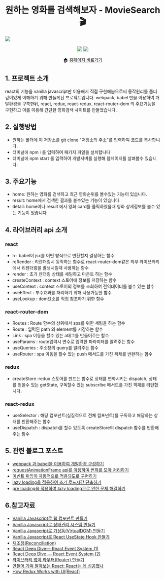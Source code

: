 <h1 align=center > 원하는 영화를 검색해보자 - MovieSearch 🎬 </h1>
<img src="https://user-images.githubusercontent.com/102564722/226234456-dabdea65-e4f4-4c07-a8fd-fe8520b1fb14.png"/>
<br></br>
<div align=center>
   <img src="https://img.shields.io/badge/5.74.0-Webpack-8DD6F9?style=flat&logo=webpack&logoColor=8DD6F9"/>
   <img src="https://img.shields.io/badge/7.15.0-babel-F9DC3E.svg?style=flat&logo=babel&logoColor=yellow"/>
</div>

<p align=center> 🏠 <a href=https://melodic-gelato-3b6088.netlify.app>홈페이지 바로가기</a></p>

<div></div>

<h2>1. 프로젝트 소개</h2>
react의 기능을 vanilla javascript만 이용해서 직접 구현해봄으로써 동작원리를 좀더 깊이있게 이해하기 위해 만들게된 프로젝트입니다.  webpack, babel 만을 이용하여 개발환경을 구축한뒤, react, redux, react-redux, react-router-dom 의 주요기능을 구현하고 이를 이용해 간단한 영화검색 사이트를 만들었습니다.

<h2>2. 실행방법</h2>

- 원하는 폴더에 이 저장소를 git clone "저장소의 주소"를 입력하여 코드를 복사합니다.
- 터미널에 npm i 를 입력하여 패키지 파일을 설치합니다
- 터미널에 npm start 를 입력하여 개발서버를 실행해 웹페이지를 살펴볼수 있습니다.

<h2>3. 주요기능</h2>

- home: 원하는 영화를 검색하고 최근 영화순위를 볼수있는 기능이 있습니다.
- result: home에서 검색한 결과를 볼수있는 기능이 있습니다
- detail: home이나 result 에서 영화 card를 클릭하였을때 영화 상세정보를 볼수 있는 기능이 있습니다

## 4. 라이브러리 api 소개

### react

- h : babel이 jsx를 어떤 방식으로 변환할지 결정하는 함수
- reRender : 리렌더링시 동작하는 함수로 react-router-dom같은 외부 라이브러리에서 리렌더링을 발생시킬때 사용하는 함수
- render : 초기 렌더링 상태를 세팅하고 마운트 하는 함수
- createContext : context 스토어에 정보를 저장하는 함수
- useContext : context 스토어의 정보를 조회하여 전역데이터를 볼수 있는 함수
- useEffect : 부수효과를 처리하기 위해 사용가능한 함수
- useLookup : dom요소를 직접 참조하기 위한 함수

### react-router-dom

- Routes : Route 함수의 상위에서 spa를 위한 세팅을 하는 함수
- Route : 입력된 path 와 element를 저장하는 함수
- Link : spa 이동을 할수 있는 a태그를 만들어주는 함수
- useParams : route입력시 변수로 입력한 파라미터를 알려주는 함수
- useQueries : 주소창의 query를 알려주는 함수
- useRouter : spa 이동을 할수 있는 push 메서드를 가진 객체를 반환하는 함수

### redux

- createStore :redux 스토어를 만드는 함수로 상태를 변화시키는 dispatch, 상태를 얻을수 있는 getState, 구독할수 있는 subscribe 메서드를 가진 객체를 리턴합니다.

### react-redux

- useSelector : 해당 컴포넌트(실질적으로 전체 컴포넌트)를 구독하고 해당하는 상태를 반환해주는 함수
- useDispatch : dispatch를 할수 있도록 createStore의 dispatch 함수를 반환해 주는 함수

## 5. 관련 블로그 포스트

- [webpack 과 babel을 이용하여 개발환경 구성하기](https://velog.io/@dujk68/webpack-%EA%B3%BC-babel%EC%9D%84-%EC%9D%B4%EC%9A%A9%ED%95%98%EC%97%AC-%ED%94%84%EB%A1%9C%EC%A0%9D%ED%8A%B8-%EC%84%B8%ED%8C%85%ED%95%98%EA%B8%B0)
- [requestAnimationFrame api를 이용하여 변화를 모아 처리하기](https://velog.io/@dujk68/requestAnimationFrame-api-%EC%82%AC%EC%9A%A9%ED%95%98%EA%B8%B0)
- [이벤트 위임이 자동적으로 적용되도로 구현하기](https://velog.io/@dujk68/react-%EC%97%90%EC%84%9C-%EC%9D%B4%EB%B2%A4%ED%8A%B8%EB%A5%BC-%EC%B2%98%EB%A6%AC%ED%95%98%EB%8A%94-%EB%B0%A9%EC%8B%9D)
- [lazy loading을 적용하여 초기 로드시간 단축하기](https://velog.io/@dujk68/lazy-loading%EC%9D%84-%EC%A0%81%EC%9A%A9%ED%95%98%EC%97%AC-%EC%B4%88%EA%B8%B0-%EB%A1%9C%EB%93%9C%EC%8B%9C%EA%B0%84-%EA%B0%9C%EC%84%A0%ED%95%98%EA%B8%B0)
- [pre loading을 적용하여 lazy loading으로 인한 문제 해결하기](https://velog.io/@dujk68/pre-loading%EC%9C%BC%EB%A1%9C-%EC%9D%B4%EB%AF%B8%EC%A7%80-%EB%A0%8C%EB%8D%94%EB%A7%81-%EA%B0%9C%EC%84%A0%ED%95%98%EA%B8%B0)

## 6.참고자료

- [Vanilla Javascript로 웹 컴포넌트 만들기](https://junilhwang.github.io/TIL/Javascript/Design/Vanilla-JS-Component/)
- [Vanilla Javascript로 상태관리 시스템 만들기](https://junilhwang.github.io/TIL/Javascript/Design/Vanilla-JS-Store/#_1-중앙-집중식-상태관리)
- [Vanilla Javascript로 가상돔(VirtualDOM) 만들기](https://junilhwang.github.io/TIL/Javascript/Design/Vanilla-JS-Virtual-DOM/)
- [Vanilla Javascript로 React UseState Hook 만들기](https://junilhwang.github.io/TIL/Javascript/Design/Vanilla-JS-Make-useSate-hook/)
- [재조정(Reconciliation)](https://ko.reactjs.org/docs/reconciliation.html)
- [React Deep Dive— React Event System (1)](https://blog.mathpresso.com/react-deep-dive-react-event-system-1-759523d90341)
- [React Deep Dive — React Event System (2)](https://blog.mathpresso.com/react-deep-dive-react-event-system-2-1d0ad028308b)
- [라이브러리 없이 라우터(Router) 만들기](https://fe-developers.kakaoent.com/2022/221124-router-without-library/)
- [만들어 가며 알아보는 React: React는 왜 성공했나](https://techblog.woowahan.com/8311/)
- [How Redux Works with UI(React)](https://blog.eunsukim.me/posts/how-redux-works-with-UI)
